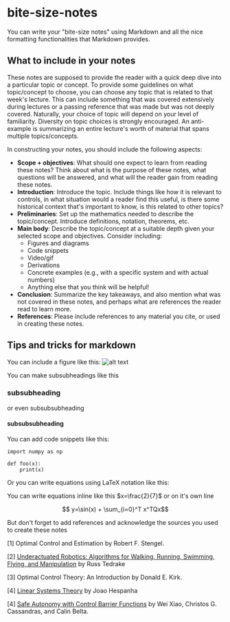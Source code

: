 # bite-size-notes

You can write your "bite-size notes" using Markdown and all the nice formatting functionalities that Markdown provides.

## What to include in your notes

These notes are supposed to provide the reader with a quick deep dive into a particular topic or concept. To provide some guidelines on what topic/concept to choose, you can choose any topic that is related to that week's lecture. This can include something that was covered extensively during lectures or a passing reference that was made but was not deeply covered. Naturally, your choice of topic will depend on your level of familiarity. Diversity on topic choices is strongly encouraged. An anti-example is summarizing an entire lecture's worth of material that spans multiple topics/concepts.

In constructing your notes, you should include the following aspects:
- **Scope + objectives**: What should one expect to learn from reading these notes? Think about what is the purpose of these notes, what questions will be answered, and what will the reader gain from reading these notes.
- **Introduction**: Introduce the topic. Include things like how it is relevant to controls, in what situation would a reader find this useful, is there some historical context that's important to know, is this related to other topics?
- **Preliminaries**: Set up the mathematics needed to describe the topic/concept. Introduce definitions, notation, theorems, etc.
- **Main body**: Describe the topic/concept at a suitable depth given your selected scope and objectives. Consider including:
   - Figures and diagrams
   - Code snippets
   - Video/gif
   - Derivations
   - Concrete examples (e.g., with a specific system and with actual numbers)
   - Anything else that you think will be helpful!
- **Conclusion**: Summarize the key takeaways, and also mention what was not covered in these notes, and perhaps what are references the reader read to learn more.
- **References**: Please include references to any material you cite, or used in creating these notes.

## Tips and tricks for markdown

You can include a figure like this:
![alt text](figs/leung_cat.jpg "Title")

You can make subsubheadings like this
### subsubheading

or even subsubsubheading
#### subsubsubheading

You can add code snippets like this:
```
import numpy as np

def foo(x):
    print(x)
```

Or you can write equations using LaTeX notation like this:

You can write equations inline like this $x=\frac{2}{7}$ or on it's own line

$$ y=\sin(x) + \sum_{i=0}^T x^TQx$$

But don't forget to add references and acknowledge the sources you used to create these notes

[1] Optimal Control and Estimation by Robert F. Stengel.

[2] [Underactuated Robotics: Algorithms for Walking, Running, Swimming, Flying, and Manipulation](https://underactuated.csail.mit.edu/) by Russ Tedrake 

[3] Optimal Control Theory: An Introduction by Donald E. Kirk.

[4] [Linear Systems Theory](https://web.ece.ucsb.edu/~hespanha/linearsystems/) by Joao Hespanha

[4] [Safe Autonomy with Control Barrier Functions](https://link.springer.com/book/10.1007/978-3-031-27576-0) by Wei Xiao, Christos G. Cassandras, and Calin Belta.
